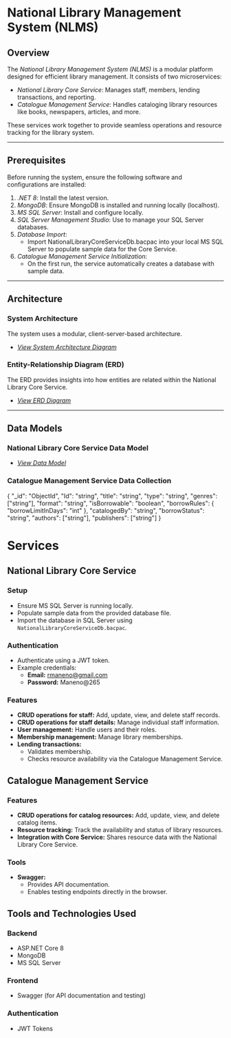 # National Library Management System (NLMS)

## Overview
The *National Library Management System (NLMS)* is a modular platform designed for efficient library management. It consists of two microservices:

- *National Library Core Service*: Manages staff, members, lending transactions, and reporting.
- *Catalogue Management Service*: Handles cataloging library resources like books, newspapers, articles, and more.

These services work together to provide seamless operations and resource tracking for the library system.

---
## Prerequisites
Before running the system, ensure the following software and configurations are installed:

1. *.NET 8*: Install the latest version.
2. *MongoDB*: Ensure MongoDB is installed and running locally (localhost).
3. *MS SQL Server*: Install and configure locally.
4. *SQL Server Management Studio*: Use to manage your SQL Server databases.
5. *Database Import*:
   - Import NationalLibraryCoreServiceDb.bacpac into your local MS SQL Server to populate sample data for the Core Service.
6. *Catalogue Management Service Initialization*:
   - On the first run, the service automatically creates a database with sample data.

---

## Architecture

### System Architecture
The system uses a modular, client-server-based architecture.

- *[View System Architecture Diagram](https://online.visual-paradigm.com/share.jsp?id=333833353839302d35)*
### Entity-Relationship Diagram (ERD)
The ERD provides insights into how entities are related within the National Library Core Service.

- *[View ERD Diagram](https://online.visual-paradigm.com/share.jsp?id=333833353839302d34)*

---

## Data Models

### National Library Core Service Data Model
- *[View Data Model](https://online.visual-paradigm.com/w/ykbksizl/diagrams/#G1pQJ_pdzKNv7OzU-sRa4RL-OtqN0n3zuv)*
### Catalogue Management Service Data Collection
{
  "_id": "ObjectId",
  "Id": "string",
  "title": "string",
  "type": "string",
  "genres": ["string"],
  "format": "string",
  "isBorrowable": "boolean",
  "borrowRules": {
    "borrowLimitInDays": "int"
  },
  "catalogedBy": "string",
  "borrowStatus": "string",
  "authors": ["string"],
  "publishers": ["string"]
}




# Services

## National Library Core Service

### Setup
- Ensure MS SQL Server is running locally.
- Populate sample data from the provided database file.
- Import the database in SQL Server using `NationalLibraryCoreServiceDb.bacpac`.

### Authentication
- Authenticate using a JWT token.
- Example credentials:
  - **Email:** rmaneno@gmail.com
  - **Password:** Maneno@265

### Features
- **CRUD operations for staff:** Add, update, view, and delete staff records.
- **CRUD operations for staff details:** Manage individual staff information.
- **User management:** Handle users and their roles.
- **Membership management:** Manage library memberships.
- **Lending transactions:**
  - Validates membership.
  - Checks resource availability via the Catalogue Management Service.

## Catalogue Management Service

### Features
- **CRUD operations for catalog resources:** Add, update, view, and delete catalog items.
- **Resource tracking:** Track the availability and status of library resources.
- **Integration with Core Service:** Shares resource data with the National Library Core Service.

### Tools
- **Swagger:**
  - Provides API documentation.
  - Enables testing endpoints directly in the browser.

## Tools and Technologies Used

### Backend
- ASP.NET Core 8
- MongoDB
- MS SQL Server

### Frontend
- Swagger (for API documentation and testing)

### Authentication
- JWT Tokens

